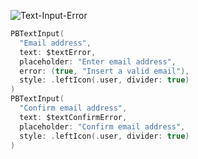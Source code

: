![Text-Input-Error](https://github.com/powerhome/playbook-swift/assets/112719604/4fc91c69-81b3-492e-9416-2a5e8fa8defb)


```swift
PBTextInput(
  "Email address",
  text: $textError,
  placeholder: "Enter email address",
  error: (true, "Insert a valid email"),
  style: .leftIcon(.user, divider: true)
)
PBTextInput(
  "Confirm email address",
  text: $textConfirmError,
  placeholder: "Confirm email address",
  style: .leftIcon(.user, divider: true)
)
```

